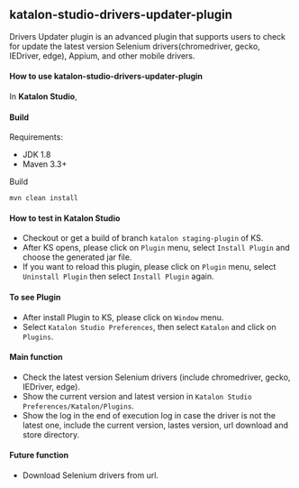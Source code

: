 ## katalon-studio-drivers-updater-plugin
Drivers Updater plugin is an advanced plugin that supports users to check for update the latest version Selenium drivers(chromedriver, gecko, IEDriver, edge), Appium, and other mobile drivers.

#### How to use katalon-studio-drivers-updater-plugin
In **Katalon Studio**, 


#### Build
Requirements:
- JDK 1.8
- Maven 3.3+

Build

`mvn clean install`

#### How to test in Katalon Studio
- Checkout or get a build of branch `katalon staging-plugin` of KS.
- After KS opens, please click on `Plugin` menu, select `Install Plugin` and choose the generated jar file.
- If you want to reload this plugin, please click on `Plugin` menu, select `Uninstall Plugin` then select `Install Plugin` again. 

#### To see Plugin
- After install Plugin to KS, please click on `Window` menu.
- Select `Katalon Studio Preferences`, then select `Katalon` and click on `Plugins`.

#### Main function
- Check the latest version Selenium drivers (include chromedriver, gecko, IEDriver, edge).
- Show the current version and latest version in `Katalon Studio Preferences/Katalon/Plugins`.
- Show the log in the end of execution log in case the driver is not the latest one, include the current version, lastes version, url download and store directory.

#### Future function
- Download Selenium drivers from url.